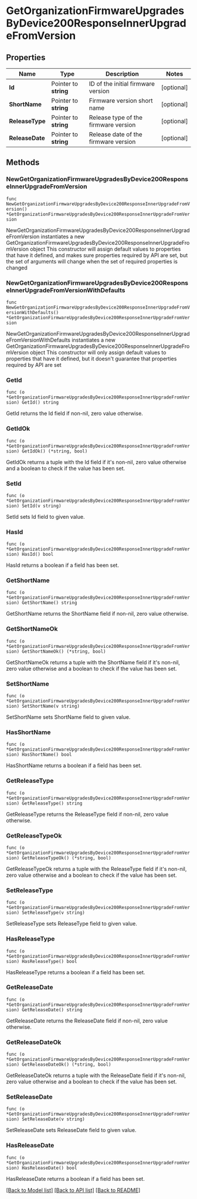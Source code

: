 # GetOrganizationFirmwareUpgradesByDevice200ResponseInnerUpgradeFromVersion

## Properties

Name | Type | Description | Notes
------------ | ------------- | ------------- | -------------
**Id** | Pointer to **string** | ID of the initial firmware version | [optional] 
**ShortName** | Pointer to **string** | Firmware version short name | [optional] 
**ReleaseType** | Pointer to **string** | Release type of the firmware version | [optional] 
**ReleaseDate** | Pointer to **string** | Release date of the firmware version | [optional] 

## Methods

### NewGetOrganizationFirmwareUpgradesByDevice200ResponseInnerUpgradeFromVersion

`func NewGetOrganizationFirmwareUpgradesByDevice200ResponseInnerUpgradeFromVersion() *GetOrganizationFirmwareUpgradesByDevice200ResponseInnerUpgradeFromVersion`

NewGetOrganizationFirmwareUpgradesByDevice200ResponseInnerUpgradeFromVersion instantiates a new GetOrganizationFirmwareUpgradesByDevice200ResponseInnerUpgradeFromVersion object
This constructor will assign default values to properties that have it defined,
and makes sure properties required by API are set, but the set of arguments
will change when the set of required properties is changed

### NewGetOrganizationFirmwareUpgradesByDevice200ResponseInnerUpgradeFromVersionWithDefaults

`func NewGetOrganizationFirmwareUpgradesByDevice200ResponseInnerUpgradeFromVersionWithDefaults() *GetOrganizationFirmwareUpgradesByDevice200ResponseInnerUpgradeFromVersion`

NewGetOrganizationFirmwareUpgradesByDevice200ResponseInnerUpgradeFromVersionWithDefaults instantiates a new GetOrganizationFirmwareUpgradesByDevice200ResponseInnerUpgradeFromVersion object
This constructor will only assign default values to properties that have it defined,
but it doesn't guarantee that properties required by API are set

### GetId

`func (o *GetOrganizationFirmwareUpgradesByDevice200ResponseInnerUpgradeFromVersion) GetId() string`

GetId returns the Id field if non-nil, zero value otherwise.

### GetIdOk

`func (o *GetOrganizationFirmwareUpgradesByDevice200ResponseInnerUpgradeFromVersion) GetIdOk() (*string, bool)`

GetIdOk returns a tuple with the Id field if it's non-nil, zero value otherwise
and a boolean to check if the value has been set.

### SetId

`func (o *GetOrganizationFirmwareUpgradesByDevice200ResponseInnerUpgradeFromVersion) SetId(v string)`

SetId sets Id field to given value.

### HasId

`func (o *GetOrganizationFirmwareUpgradesByDevice200ResponseInnerUpgradeFromVersion) HasId() bool`

HasId returns a boolean if a field has been set.

### GetShortName

`func (o *GetOrganizationFirmwareUpgradesByDevice200ResponseInnerUpgradeFromVersion) GetShortName() string`

GetShortName returns the ShortName field if non-nil, zero value otherwise.

### GetShortNameOk

`func (o *GetOrganizationFirmwareUpgradesByDevice200ResponseInnerUpgradeFromVersion) GetShortNameOk() (*string, bool)`

GetShortNameOk returns a tuple with the ShortName field if it's non-nil, zero value otherwise
and a boolean to check if the value has been set.

### SetShortName

`func (o *GetOrganizationFirmwareUpgradesByDevice200ResponseInnerUpgradeFromVersion) SetShortName(v string)`

SetShortName sets ShortName field to given value.

### HasShortName

`func (o *GetOrganizationFirmwareUpgradesByDevice200ResponseInnerUpgradeFromVersion) HasShortName() bool`

HasShortName returns a boolean if a field has been set.

### GetReleaseType

`func (o *GetOrganizationFirmwareUpgradesByDevice200ResponseInnerUpgradeFromVersion) GetReleaseType() string`

GetReleaseType returns the ReleaseType field if non-nil, zero value otherwise.

### GetReleaseTypeOk

`func (o *GetOrganizationFirmwareUpgradesByDevice200ResponseInnerUpgradeFromVersion) GetReleaseTypeOk() (*string, bool)`

GetReleaseTypeOk returns a tuple with the ReleaseType field if it's non-nil, zero value otherwise
and a boolean to check if the value has been set.

### SetReleaseType

`func (o *GetOrganizationFirmwareUpgradesByDevice200ResponseInnerUpgradeFromVersion) SetReleaseType(v string)`

SetReleaseType sets ReleaseType field to given value.

### HasReleaseType

`func (o *GetOrganizationFirmwareUpgradesByDevice200ResponseInnerUpgradeFromVersion) HasReleaseType() bool`

HasReleaseType returns a boolean if a field has been set.

### GetReleaseDate

`func (o *GetOrganizationFirmwareUpgradesByDevice200ResponseInnerUpgradeFromVersion) GetReleaseDate() string`

GetReleaseDate returns the ReleaseDate field if non-nil, zero value otherwise.

### GetReleaseDateOk

`func (o *GetOrganizationFirmwareUpgradesByDevice200ResponseInnerUpgradeFromVersion) GetReleaseDateOk() (*string, bool)`

GetReleaseDateOk returns a tuple with the ReleaseDate field if it's non-nil, zero value otherwise
and a boolean to check if the value has been set.

### SetReleaseDate

`func (o *GetOrganizationFirmwareUpgradesByDevice200ResponseInnerUpgradeFromVersion) SetReleaseDate(v string)`

SetReleaseDate sets ReleaseDate field to given value.

### HasReleaseDate

`func (o *GetOrganizationFirmwareUpgradesByDevice200ResponseInnerUpgradeFromVersion) HasReleaseDate() bool`

HasReleaseDate returns a boolean if a field has been set.


[[Back to Model list]](../README.md#documentation-for-models) [[Back to API list]](../README.md#documentation-for-api-endpoints) [[Back to README]](../README.md)


